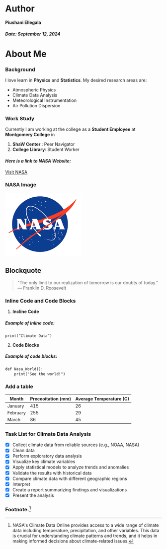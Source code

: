 # Author
**Piushani Ellegala**
##### *Date: September 12, 2024* #####

# About Me

### Background 

I love learn in **Physics** and **Statistics**. My desired research areas are: 
- Atmospheric Physics 
- Climate Data Analysis
- Meteorological Instrumentation
- Air Pollution Dispersion

### Work Study 

Currently I am working at the college as a **Student Employee** at **Montgomery College** in 
1. **ShaW Center** : Peer Navigator
2. **College Library**: Student Worker


#### *Here is a link to NASA Website:*
[Visit NASA](https://www.nasa.gov)

### NASA Image 

![Beautiful NASA](NASA.png) 

## Blockquote
> "The only limit to our realization of tomorrow is our doubts of today."
>  — Franklin D. Roosevelt

### Inline Code and Code Blocks
1. **Incline Code**
##### Example of inline code: 
`print(“Climate Data”)`

2. **Code Blocks**
##### Example of code blocks: 

```
def Nasa_World():
    print("See the world!")
```

### Add a table

| Month | Preceoitation (mm) | Average Temperature (C)|
|----------|----------|----------|
| January | 415 | 26 |
| February | 255 | 29 |
| March | 86 | 45 |


### Task List for Climate Data Analysis 

- [x] Collect climate data from reliable sources (e.g., NOAA, NASA) 
- [x] Clean data
- [x] Perform exploratory data analysis 
- [x] Visualize key climate variables 
- [x] Apply statistical models to analyze trends and anomalies 
- [x] Validate the results with historical data 
- [x] Compare climate data with different geographic regions 
- [x] Interpret
- [x] Create a report summarizing findings and visualizations 
- [x] Present the analysis

### Footnote.[^1]

[^1]: NASA's Climate Data Online provides access to a wide range of climate data including temperature, precipitation, and other variables. This data is crucial for understanding climate patterns and trends, and it helps in making informed decisions about climate-related issues.




